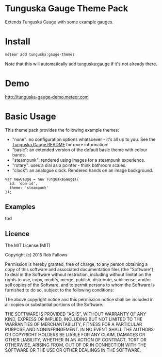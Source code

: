 # Tunguska Gauge Theme Pack

Extends Tunguska Gauge with some example gauges.

# Install

```JavaScript
meteor add tunguska:gauge-themes
```

Note that this will automatically add tunguska:gauge if it's not already there.

# Demo

http://tunguska-gauge-demo.meteor.com

# Basic Usage

This theme pack provides the following example themes:

- "none": no configuration options whatsoever - it's all up to you. See the [Tunguska Gauge README](https://github.com/robfallows/tunguska-gauge) for more information!
- "basic": an extended version of the default basic theme with colour bands.
- "steampunk": rendered using images for a steampunk experience.
- "rotary": uses a dial as a pointer - think bathroom scales.
- "clock": an analogue clock. Rendered hands on an image background.

```
var newGauge = new TunguskaGauge({
  id: 'dom-id',
  theme: 'steampunk'
});
```


## Examples

tbd

## Licence

The MIT License (MIT)

Copyright (c) 2015 Rob Fallows

Permission is hereby granted, free of charge, to any person obtaining a copy
of this software and associated documentation files (the "Software"), to deal
in the Software without restriction, including without limitation the rights
to use, copy, modify, merge, publish, distribute, sublicense, and/or sell
copies of the Software, and to permit persons to whom the Software is
furnished to do so, subject to the following conditions:

The above copyright notice and this permission notice shall be included in
all copies or substantial portions of the Software.

THE SOFTWARE IS PROVIDED "AS IS", WITHOUT WARRANTY OF ANY KIND, EXPRESS OR
IMPLIED, INCLUDING BUT NOT LIMITED TO THE WARRANTIES OF MERCHANTABILITY,
FITNESS FOR A PARTICULAR PURPOSE AND NONINFRINGEMENT. IN NO EVENT SHALL THE
AUTHORS OR COPYRIGHT HOLDERS BE LIABLE FOR ANY CLAIM, DAMAGES OR OTHER
LIABILITY, WHETHER IN AN ACTION OF CONTRACT, TORT OR OTHERWISE, ARISING FROM,
OUT OF OR IN CONNECTION WITH THE SOFTWARE OR THE USE OR OTHER DEALINGS IN
THE SOFTWARE.

